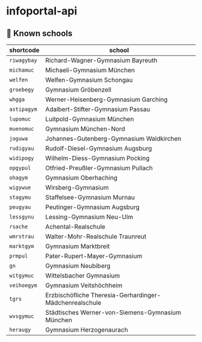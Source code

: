# infoportal-api

## 🏫 Known schools
|shortcode|school|
|--|--|
|`riwagybay`|Richard-Wagner-Gymnasium Bayreuth|
|`michamuc`|Michaeli-Gymnasium München|
|`welfen`|Welfen-Gymnasium Schongau|
|`groebegy`|Gymnasium Gröbenzell|
|`whgga`|Werner-Heisenberg-Gymnasium Garching|
|`astipagym`|Adalbert-Stifter-Gymnasium Passau|
|`lupomuc`|Luitpold-Gymnasium München|
|`muenomuc`|Gymnasium München-Nord|
|`joguwa`|Johannes-Gutenberg-Gymnasium Waldkirchen|
|`rudigyau`|Rudolf-Diesel-Gymnasium Augsburg|
|`widipogy`|Wilhelm-Diess-Gymnasium Pocking|
|`opgypul`|Otfried-Preußler-Gymnasium Pullach|
|`ohagym`|Gymnasium Oberhaching|
|`wigywue`|Wirsberg-Gymnasium|
|`stagymu`|Staffelsee-Gymnasium Murnau|
|`peugyau`|Peutinger-Gymnasium Augsburg|
|`lessgynu`|Lessing-Gymnasium Neu-Ulm|
|`rsache`|Achental-Realschule|
|`wmrstrau`|Walter-Mohr-Realschule Traunreut|
|`marktgym`|Gymnasium Marktbreit|
|`prmpul`|Pater-Rupert-Mayer-Gymnasium|
|`gn`|Gymnasium Neubiberg|
|`witgymuc`|Wittelsbacher Gymnasium|
|`veihoegym`|Gymnasium Veitshöchheim|
|`tgrs`|Erzbischöfliche Theresia-Gerhardinger-Mädchenrealschule|
|`wvsgymuc`|Städtisches Werner-von-Siemens-Gymnasium München|
|`heraugy`|Gymnasium Herzogenaurach|

